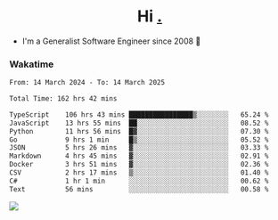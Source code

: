 <h1 align="center">Hi <a href="https://www.hackerrank.com/erasmosaraujo">.</a></h1>
 
- I'm a Generalist Software Engineer  since 2008 🚀
<!--  
<p align="left">
  <a href="https://github.com/erasmosoares/github-readme-stats">
    <img
      align="center"
      src="https://github-readme-stats.vercel.app/api/top-langs/?username=erasmosoares&theme=radical&layout=compact"
    />
  </a>
  <a href="https://github.com/erasmosoares/github-readme-stats">
    [![Harlok's WakaTime stats](https://github-readme-stats.vercel.app/api/wakatime?username=ffflabs)](https://github.com/anuraghazra/github-readme-stats)
  </a>
</p>

<!--
 ### Repo 
 
<p align="left">
 <a href="https://github.com/erasmosoares/github-readme-stats">
    <img
      align="center"
      height="165"
      src="https://github-readme-stats.vercel.app/api/pin?username=erasmosoares&repo=sample-node&title_color=fff&icon_color=f9f9f9&text_color=9f9f9f&bg_color=151515"
    />
  </a>
  <a href="https://github.com/erasmosoares/github-readme-stats">
    <img
      align="center"
      height="165"
      src="https://github-readme-stats.vercel.app/api/pin?username=erasmosoares&repo=sample-node&title_color=fff&icon_color=f9f9f9&text_color=9f9f9f&bg_color=151515"
    />
  </a>
</p>
-->

 ### Wakatime 

<!--START_SECTION:waka-->

```txt
From: 14 March 2024 - To: 14 March 2025

Total Time: 162 hrs 42 mins

TypeScript    106 hrs 43 mins ████████████████▒░░░░░░░░   65.24 %
JavaScript    13 hrs 55 mins  ██░░░░░░░░░░░░░░░░░░░░░░░   08.52 %
Python        11 hrs 56 mins  █▓░░░░░░░░░░░░░░░░░░░░░░░   07.30 %
Go            9 hrs 1 min     █▒░░░░░░░░░░░░░░░░░░░░░░░   05.52 %
JSON          5 hrs 26 mins   ▓░░░░░░░░░░░░░░░░░░░░░░░░   03.33 %
Markdown      4 hrs 45 mins   ▓░░░░░░░░░░░░░░░░░░░░░░░░   02.91 %
Docker        3 hrs 51 mins   ▓░░░░░░░░░░░░░░░░░░░░░░░░   02.36 %
CSV           2 hrs 17 mins   ▒░░░░░░░░░░░░░░░░░░░░░░░░   01.40 %
C#            1 hr 1 min      ░░░░░░░░░░░░░░░░░░░░░░░░░   00.62 %
Text          56 mins         ░░░░░░░░░░░░░░░░░░░░░░░░░   00.58 %
```

<!--END_SECTION:waka-->

![](https://komarev.com/ghpvc/?username=erasmosoares&color=brightgreen)
